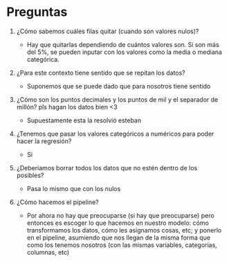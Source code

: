 
# Preguntas

1. ¿Cómo sabemos cuáles filas quitar (cuando son valores nulos)?
    - Hay que quitarlas dependiendo de cuántos valores son. Si son más del 5%, se pueden inputar con los valores como la media o mediana categórica.

2. ¿Para este contexto tiene sentido que se repitan los datos? 
    - Suponemos que se puede dado que para nosotros tiene sentido 

3. ¿Cómo son los puntos decimales y los puntos de mil y el separador de millón? pls hagan los datos bien <3
    - Supuestamente esta la resolvió esteban

4. ¿Tenemos que pasar los valores categóricos a numéricos para poder hacer la regresión?
    - Si

5. ¿Deberíamos borrar todos los datos que no estén dentro de los posibles?
    - Pasa lo mismo que con los nulos

6. ¿Cómo hacemos el pipeline?
    - Por ahora no hay que preocuparse (si hay que preocuparse) pero entonces es escoger lo que hacemos en nuestro modelo: cómo transformamos los datos, cómo les asignamos cosas, etc; y ponerlo en el pipeline, asumiendo que nos llegan de la misma forma que como los tenemos nosotros (con las mismas variables, categorias, columnas, etc)
